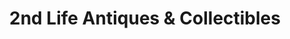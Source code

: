 ---
title: "2nd Life Antiques & Collectibles"
url: /quakertown/2nd-life-antiques-and-collectibles/
shop: antiques
---